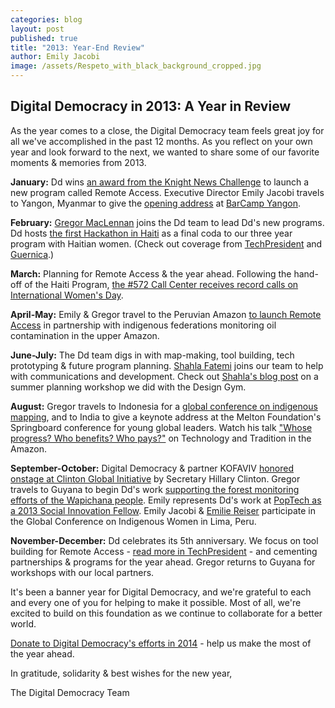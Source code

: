 ```yaml
---
categories: blog
layout: post
published: true
title: "2013: Year-End Review"
author: Emily Jacobi
image: /assets/Respeto_with_black_background_cropped.jpg
---
```


## Digital Democracy in 2013: A Year in Review

As the year comes to a close, the Digital Democracy team feels great joy for all we've accomplished in the past 12 months. As you reflect on your own year and look forward to the next, we wanted to share some of our favorite moments & memories from 2013.

**January:** Dd wins [an award from the Knight News Challenge](http://www.digital-democracy.org/blog/digital-democracy-selected-as-winner-of-the-knight-news-mobile-challenge/) to launch a new program called Remote Access. Executive Director Emily Jacobi travels to Yangon, Myanmar to give the [opening address](http://www.youtube.com/watch?v=3mOkTtVT7CM) at [BarCamp Yangon](https://www.facebook.com/barcampyangon).

**February:** [Gregor MacLennan](http://twitter.com/gmaclennan) joins the Dd team to lead Dd's new programs. Dd hosts [the first Hackathon in Haiti](http://www.digital-democracy.org/blog/reflections-from-haitihack-sparking-a-local-movement/) as a final coda to our three year program with Haitian women. (Check out coverage from [TechPresident](http://techpresident.com/news/wegov/23477/techies-gather-port-au-prince-haitis-first-hackathon) and [Guernica](http://www.guernicamag.com/daily/emily-jacobi-hacking-for-haiti/).)

**March:** Planning for Remote Access & the year ahead. Following the hand-off of the Haiti Program, [the #572 Call Center receives record calls on International Women's Day](http://www.digital-democracy.org/blog/expanding-access-to-haitis-gender-based-violence-call-center/).

**April-May:** Emily & Gregor travel to the Peruvian Amazon [to launch Remote Access](http://www.digital-democracy.org/blog/update-on-remote-access/) in partnership with indigenous federations monitoring oil contamination in the upper Amazon.

**June-July:** The Dd team digs in with map-making, tool building, tech prototyping & future program planning. [Shahla Fatemi](https://twitter.com/sFate) joins our team to help with communications and development. Check out [Shahla's blog post](http://pinyoning.blogspot.com/2013/09/DigitalDemocracy.DesignGym.html) on a summer planning workshop we did with the Design Gym.

**August:** Gregor travels to Indonesia for a [global conference on indigenous mapping](http://www.digital-democracy.org/blog/participatory-mapping-for-indigenous-rights/), and to India to give a keynote address at the Melton Foundation's Springboard conference for young global leaders. Watch his talk ["Whose progress? Who benefits? Who pays?"](http://www.youtube.com/watch?v=X6elG7Oa-sM&t=1m30s) on Technology and Tradition in the Amazon.

**September-October:** Digital Democracy & partner KOFAVIV [honored onstage at Clinton Global Initiative](http://www.digital-democracy.org/blog/haiti-commitment-featured-at-clinton-global-initiative/) by Secretary Hillary Clinton. Gregor travels to Guyana to begin Dd's work [supporting the forest monitoring efforts of the Wapichana people](http://www.digital-democracy.org/ourwork/guyana/). Emily represents Dd's work at [PopTech as a 2013 Social Innovation Fellow](https://www.poptech.org/popcasts/emily_jacobi_digitizing_democracy). Emily Jacobi & [Emilie Reiser](https://twitter.com/emreiser) participate in the Global Conference on Indigenous Women in Lima, Peru.

**November-December:** Dd celebrates its 5th anniversary. We focus on tool building for  Remote Access - [read more in TechPresident](http://techpresident.com/news/wegov/24523/raspberry-pi-tackles-great-firewall-and-peruvian-amazon) - and cementing partnerships & programs for the year ahead. Gregor returns to Guyana for workshops with our local partners.

It's been a banner year for Digital Democracy, and we're grateful to each and every one of you for helping to make it possible. Most of all, we're excited to build on this foundation as we continue to collaborate for a better world.

[Donate to Digital Democracy's efforts in 2014](http://digital-democracy.org/donate) - help us make the most of the year ahead.

In gratitude, solidarity & best wishes for the new year,

The Digital Democracy Team